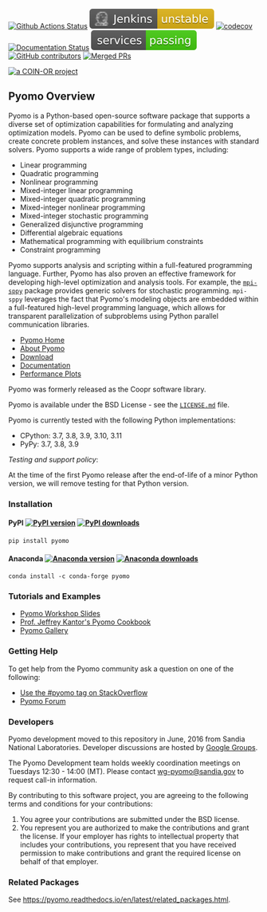 [![Github Actions Status](https://github.com/Pyomo/pyomo/workflows/GitHub%20CI/badge.svg?event=push)](https://github.com/Pyomo/pyomo/actions?query=event%3Apush+workflow%3A%22GitHub+CI%22)
[![Jenkins Status](https://github.com/Pyomo/jenkins-status/blob/main/pyomo_main.svg)](https://pyomo-jenkins.sandia.gov/)
[![codecov](https://codecov.io/gh/Pyomo/pyomo/branch/main/graph/badge.svg)](https://codecov.io/gh/Pyomo/pyomo)
[![Documentation Status](https://readthedocs.org/projects/pyomo/badge/?version=latest)](http://pyomo.readthedocs.org/en/latest/)
[![Build services](https://github.com/Pyomo/jenkins-status/blob/main/pyomo_services.svg)](https://pyomo-jenkins.sandia.gov/)
[![GitHub contributors](https://img.shields.io/github/contributors/pyomo/pyomo.svg)](https://github.com/pyomo/pyomo/graphs/contributors)
[![Merged PRs](https://img.shields.io/github/issues-pr-closed-raw/pyomo/pyomo.svg?label=merged+PRs)](https://github.com/pyomo/pyomo/pulls?q=is:pr+is:merged)

[![a COIN-OR project](https://www.coin-or.org/GitHub/coin-or-badge.png)](https://www.coin-or.org)

## Pyomo Overview

Pyomo is a Python-based open-source software package that supports a
diverse set of optimization capabilities for formulating and analyzing
optimization models. Pyomo can be used to define symbolic problems,
create concrete problem instances, and solve these instances with
standard solvers. Pyomo supports a wide range of problem types,
including:

 -  Linear programming
 -  Quadratic programming
 -  Nonlinear programming
 -  Mixed-integer linear programming
 -  Mixed-integer quadratic programming
 -  Mixed-integer nonlinear programming
 -  Mixed-integer stochastic programming
 -  Generalized disjunctive programming
 -  Differential algebraic equations
 -  Mathematical programming with equilibrium constraints
 -  Constraint programming

Pyomo supports analysis and scripting within a full-featured programming
language. Further, Pyomo has also proven an effective framework for
developing high-level optimization and analysis tools.  For example, the
[`mpi-sppy`](https://github.com/Pyomo/mpi-sppy) package provides generic
solvers for stochastic programming. `mpi-sppy` leverages the fact that
Pyomo's modeling objects are embedded within a full-featured high-level
programming language, which allows for transparent parallelization of
subproblems using Python parallel communication libraries.

* [Pyomo Home](http://www.pyomo.org)
* [About Pyomo](http://www.pyomo.org/about)
* [Download](http://www.pyomo.org/installation/)
* [Documentation](http://www.pyomo.org/documentation/)
* [Performance Plots](https://software.sandia.gov/downloads/pub/pyomo/performance/index.html)

Pyomo was formerly released as the Coopr software library.

Pyomo is available under the BSD License - see the 
[`LICENSE.md`](https://github.com/Pyomo/pyomo/blob/main/LICENSE.md) file.

Pyomo is currently tested with the following Python implementations:

* CPython: 3.7, 3.8, 3.9, 3.10, 3.11
* PyPy: 3.7, 3.8, 3.9

_Testing and support policy_:

At the time of the first Pyomo release after the end-of-life of a minor Python
version, we will remove testing for that Python version.

### Installation

#### PyPI [![PyPI version](https://img.shields.io/pypi/v/pyomo.svg?maxAge=3600)](https://pypi.org/project/Pyomo/) [![PyPI downloads](https://img.shields.io/pypi/dm/pyomo.svg?maxAge=21600)](https://pypistats.org/packages/pyomo)

    pip install pyomo

#### Anaconda [![Anaconda version](https://anaconda.org/conda-forge/pyomo/badges/version.svg)](https://anaconda.org/conda-forge/pyomo) [![Anaconda downloads](https://anaconda.org/conda-forge/pyomo/badges/downloads.svg)](https://anaconda.org/conda-forge/pyomo)

    conda install -c conda-forge pyomo

### Tutorials and Examples

* [Pyomo Workshop Slides](https://software.sandia.gov/downloads/pub/pyomo/Pyomo-Workshop-Summer-2018.pdf)
* [Prof. Jeffrey Kantor's Pyomo Cookbook](https://jckantor.github.io/ND-Pyomo-Cookbook/)
* [Pyomo Gallery](https://github.com/Pyomo/PyomoGallery)

### Getting Help

To get help from the Pyomo community ask a question on one of the following:
* [Use the #pyomo tag on StackOverflow](https://stackoverflow.com/questions/ask?tags=pyomo)
* [Pyomo Forum](https://groups.google.com/forum/?hl=en#!forum/pyomo-forum)

### Developers

Pyomo development moved to this repository in June, 2016 from
Sandia National Laboratories. Developer discussions are hosted by
[Google Groups](https://groups.google.com/forum/#!forum/pyomo-developers).

The Pyomo Development team holds weekly coordination meetings on
Tuesdays 12:30 - 14:00 (MT).  Please contact wg-pyomo@sandia.gov to
request call-in information.

By contributing to this software project, you are agreeing to the
following terms and conditions for your contributions:

1. You agree your contributions are submitted under the BSD license. 
2. You represent you are authorized to make the contributions and grant
   the license. If your employer has rights to intellectual property that
   includes your contributions, you represent that you have received
   permission to make contributions and grant the required license on
   behalf of that employer.


### Related Packages

See https://pyomo.readthedocs.io/en/latest/related_packages.html.
